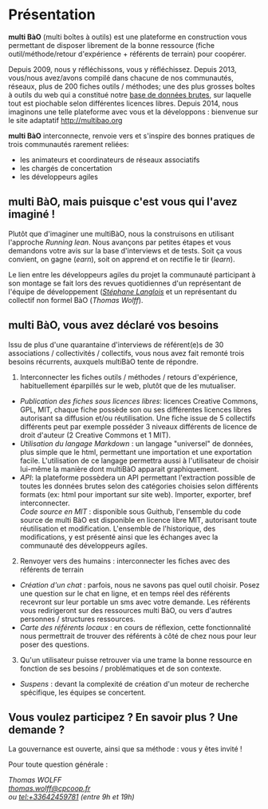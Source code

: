# Présentation

**multi BàO** (multi boîtes à outils) est une plateforme en construction vous permettant de disposer librement de la bonne ressource (fiche outil/méthode/retour d'expérience + référents de terrain) pour coopérer. 

Depuis 2009, nous y réfléchissons, vous y réfléchissez. Depuis 2013, vous/nous avez/avons compilé dans chacune de nos communautés, réseaux, plus de 200 fiches outils / méthodes; une des plus grosses boîtes à outils du web qui a constitué notre [base de données brutes](https://www.dropbox.com/sh/vryv33xp4bwwhx0/AAAGx_8JJZO_Gtipmg4GMFIKa?dl=0 "base de données brutes"), sur laquelle tout est piochable selon différentes licences libres. Depuis 2014, nous imaginons une telle plateforme avec vous et la développons : bienvenue sur le site adaptatif http://multibao.org

**multi BàO** interconnecte, renvoie vers et s'inspire des bonnes pratiques de trois communautés rarement reliées:

- les animateurs et coordinateurs de réseaux associatifs
- les chargés de concertation
- les développeurs agiles 



**multi BàO**, mais puisque c'est vous qui l'avez imaginé !
--
Plutôt que d'imaginer une multiBàO, nous la construisons en utilisant l'approche *Running lean*. Nous avançons par petites étapes et vous demandons votre avis sur la base d'interviews et de tests. Soit ça vous convient, on gagne (*earn*), soit on apprend et on rectifie le tir (*learn*). 

Le lien entre les développeurs agiles du projet la communauté participant à son montage se fait lors des revues quotidiennes d'un représentant de l'équipe de développement (*[Stéphane Langlois](http://twitter.com/langlois_s)* et un représentant du collectif non formel BàO (*Thomas Wolff*). 

**multi BàO**, vous avez déclaré vos besoins
--
Issu de plus d'une quarantaine d'interviews de référent(e)s de 30 associations / collectivités / collectifs, vous nous avez fait remonté trois besoins récurrents, auxquels multiBàO tente de répondre. 

 1. Interconnecter les fiches outils / méthodes / retours d'expérience, habituellement éparpillés sur le web, plutôt que de les mutualiser.
- *Publication des fiches sous licences libres*: licences Creative Commons, GPL, MIT, chaque fiche possède son ou ses différentes licences libres autorisant sa diffusion et/ou réutilisation. Une fiche issue de 5 collectifs différents peut  par exemple posséder 3 niveaux différents de licence de droit d'auteur (2 Creative Commons et 1 MIT).  
- *Utilisation du langage Markdown* : un langage "universel" de données, plus simple que le html, permettant une importation et une exportation facile. L'utilisation de ce langage permettra aussi à l'utilisateur de choisir lui-même la manière dont multiBàO apparait graphiquement.
- *API*: la plateforme possèdera un API permettant l'extraction possible de toutes les données brutes selon des catégories choisies selon différents formats (ex: html pour important sur site web). Importer, exporter, bref interconnecter.    
*Code source en MIT* : disponible sous Guithub, l'ensemble du code source de multi BàO est disponible en licence libre MIT, autorisant toute réutilisation et modification. L'ensemble de l'historique, des modifications, y est présenté ainsi que les échanges avec la communauté des développeurs agiles.
	
 2. Renvoyer vers des humains : interconnecter les fiches avec des référents de terrain 
- *Création d'un chat* : parfois, nous ne savons pas quel outil choisir. Posez une question sur le chat en ligne, et en temps réel des référents recevront sur leur portable un sms avec votre demande. Les référents vous redirigeront sur des ressources multi BàO, ou vers d'autres personnes / structures ressources.  
- *Carte des référents locaux* : en cours de réflexion, cette fonctionnalité nous permettrait de trouver des référents à côté de chez nous pour leur poser des questions. 
 
 3. Qu'un utilisateur puisse retrouver via une trame la bonne ressource en fonction de ses besoins / problématiques et de son contexte.
- *Suspens* : devant la complexité de création d'un moteur de recherche spécifique, les équipes se concertent.

Vous voulez participez ? En savoir plus ? Une demande ? 
--

La gouvernance est ouverte, ainsi que sa méthode : vous y êtes invité ! 

Pour toute question générale : 

*Thomas WOLFF*  
*[thomas.wolff@cpcoop.fr](mailto:thomas.wolff@cpcoop.fr)*  
*ou [tel:+33642459781](06-42-45-97-81) (entre 9h et 19h)*  
